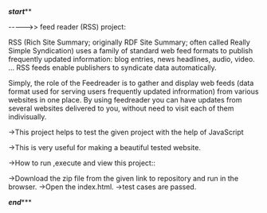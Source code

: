 
*********start***********



----->> feed reader (RSS) project:



RSS (Rich Site Summary; originally RDF Site Summary; often called Really Simple Syndication) uses a family of standard web feed formats to publish frequently updated information: blog entries, news headlines, audio, video. ... RSS feeds enable publishers to syndicate data automatically.


Simply, the role of the Feedreader is to gather and display web feeds (data format used for serving users frequently updated infrormation) from various websites in one place. By using feedreader you can have updates from several websites delivered to you, without need to visit each of them indivisually.

->This project helps to test the given project with the help of JavaScript

->This is very useful for making a beautiful tested website.

->How to run ,execute and view this project::

->Download the zip file from the given link to repository and run in the browser.
->Open the index.html.
->test cases are passed.



*********end************
